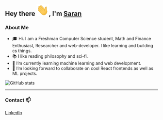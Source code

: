 ## Hey there <img src="https://raw.githubusercontent.com/ABSphreak/ABSphreak/master/gifs/Hi.gif" width="40px" />, I'm [Saran](https://saranbodduluri.github.io)

### About Me 

- 🎓 Hi. I am a Freshman Computer Science student, Math and Finance Enthusiast, Researcher and web-developer. I like learning and building cs things. 
- 📚 I like reading philosophy and sci-fi.
- 🌱 I’m currently learning machine learning and web development.
- 👯 I’m looking forward to collaborate on cool React frontends as well as ML projects.

![GitHub stats](https://github-readme-stats.vercel.app/api?username=SaranBodduluri&count_private=true)

---
### Contact 📫

[LinkedIn](https://linkedin.com/in/saranbodduluri)


<!--
![](https://komarev.com/ghpvc/?username=SaranBodduluri&label=visitors)


<!--
**SaranBodduluri/saranbodduluri** is a ✨ _special_ ✨ repository because its `README.md` (this file) appears on your GitHub profile.

Here are some ideas to get you started:

- 🔭 I’m currently working on ...
- 🌱 I’m currently learning ...
- 👯 I’m looking to collaborate on ...
- 🤔 I’m looking for help with ...
- 💬 Ask me about ...
- 📫 How to reach me: ...
- 😄 Pronouns: ...
- ⚡ Fun fact: ...
-->
